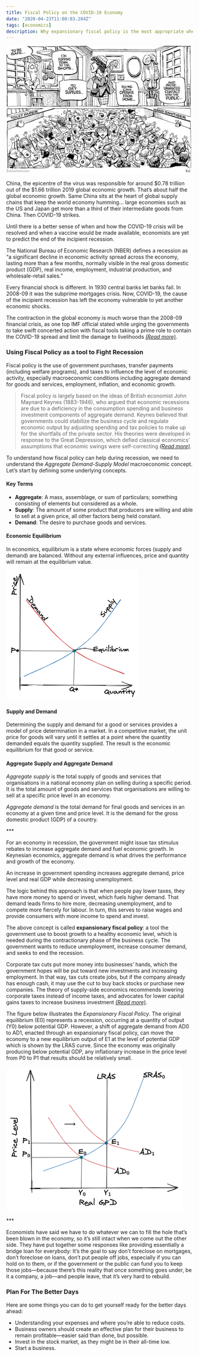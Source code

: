 ```yaml
---
title: Fiscal Policy on the COVID-19 Economy
date: "2020-04-23T11:00:03.284Z"
tags: [economics]
description: Why expansionary fiscal policy is the most appropriate when an economy is in recession and producing below its potential GDP.
---
```


![Fiscal Policy on the COVID-19 Economy](./social-distancing.jpg)

China, the epicentre of the virus was responsible for around $0.78 trillion out of the $1.66 trillion 2019 global economic growth. That’s about half the global economic growth. Same China sits at the heart of global supply chains that keep the world economy humming... large economies such as the US and Japan get more than a third of their intermediate goods from China. Then COVID-19 strikes.

Until there is a better sense of when and how the COVID-19 crisis will be resolved and when a vaccine would be made available, economists are yet to predict the end of the incipient recession.

The National Bureau of Economic Research (NBER) defines a recession as “a significant decline in economic activity spread across the economy, lasting more than a few months, normally visible in the real gross domestic product (GDP), real income, employment, industrial production, and wholesale-retail sales.”

Every financial shock is different. In 1930 central banks let banks fail. In 2008-09 it was the subprime mortgages crisis. Now, COVID-19, the cause of the incipient recession has left the economy vulnerable to yet another economic shocks.

The contraction in the global economy is much worse than the 2008-09 financial crisis, as one top IMF official stated while urging the governments to take swift concerted action with fiscal tools taking a prime role to contain the COVID-19 spread and limit the damage to livelihoods <a href="https://economictimes.indiatimes.com/news/international/world-news/covid-19-pandemic-worse-than-2008-09- financial-crisis-imf/articleshow/75161296.cms?utmsource=contentofinterest&utm_medium=text&utm_campaign=cppst" target="_blank" class="read-more">_(Read more)_</a>.

### Using Fiscal Policy as a tool to Fight Recession

Fiscal policy is the use of government purchases, transfer payments (including welfare programs), and taxes to influence the level of economic activity, especially macroeconomic conditions including aggregate demand for goods and services, employment, inflation, and economic growth.

> Fiscal policy is largely based on the ideas of British economist John Maynard Keynes (1883-1946), who argued that economic recessions are due to a deficiency in the consumption spending and business investment components of aggregate demand. Keynes believed that governments could stabilize the business cycle and regulate economic output by adjusting spending and tax policies to make up for the shortfalls of the private sector. His theories were developed in response to the Great Depression, which defied classical economics’ assumptions that economic swings were self-correcting <a href="https://www.investopedia.com/terms/f/fiscalpolicy.asp" target="_blank" class="read-more">_(Read more)_</a>.

To understand how fiscal policy can help during recession, we need to understand the _Aggregate Demand-Supply Model_ macroeconomic concept. Let’s start by defining some underlying concepts.

#### Key Terms

- **Aggregate**: A mass, assemblage, or sum of particulars; something consisting of elements but considered as a whole.
- **Supply**: The amount of some product that producers are willing and able to sell at a given price, all other factors being held constant.
- **Demand**: The desire to purchase goods and services.

#### Economic Equilibrium

In economics, equilibrium is a state where economic forces (supply and demand) are balanced. Without any external influences, price and quantity will remain at the equilibrium value.

![supply demand equilibrium](./supply-demand-equilibrium.png)

#### Supply and Demand

Determining the supply and demand for a good or services provides a model of price determination in a market. In a competitive market, the unit price for goods will vary until it settles at a point where the quantity demanded equals the quantity supplied. The result is the economic equilibrium for that good or service.

#### Aggregate Supply and Aggregate Demand

_Aggregate supply_ is the total supply of goods and services that organisations in a national economy plan on selling during a specific period. It is the total amount of goods and services that organisations are willing to sell at a specific price level in an economy.

_Aggregate demand_ is the total demand for final goods and services in an economy at a given time and price level. It is the demand for the gross domestic product (GDP) of a country.

<p class="three-dots">***</p>

For an economy in recession, the government might issue tax stimulus rebates to increase aggregate demand and fuel economic growth. In Keynesian economics, aggregate demand is what drives the performance and growth of the economy.

An increase in government spending increases aggregate demand, price level and real GDP while decreasing unemployment.

The logic behind this approach is that when people pay lower taxes, they have more money to spend or invest, which fuels higher demand. That demand leads firms to hire more, decreasing unemployment, and to compete more fiercely for labour. In turn, this serves to raise wages and provide consumers with more income to spend and invest.

The above concept is called **expansionary fiscal policy**: a tool the government use to boost growth to a healthy economic level, which is needed during the contractionary phase of the business cycle. The government wants to reduce unemployment, increase consumer demand, and seeks to end the recession.

Corporate tax cuts put more money into businesses’ hands, which the government hopes will be put toward new investments and increasing employment. In that way, tax cuts create jobs, but if the company already has enough cash, it may use the cut to buy back stocks or purchase new companies. The theory of supply-side economics recommends lowering corporate taxes instead of income taxes, and advocates for lower capital gains taxes to increase business investment <a href="https://www.thebalance.com/expansionary-fiscal-policy-purpose-examples-how-it-works-3305792" target="_blank" class="read-more">_(Read more)_</a>.

The figure below illustrates the _Expansionary Fiscal Policy_. The original equilibrium (E0) represents a recession, occurring at a quantity of output (Y0) below potential GDP. However, a shift of aggregate demand from AD0 to AD1, enacted through an expansionary fiscal policy, can move the economy to a new equilibrium output of E1 at the level of potential GDP which is shown by the LRAS curve. Since the economy was originally producing below potential GDP, any inflationary increase in the price level from P0 to P1 that results should be relatively small.

![Expansionary Fiscal Policy](./expansionary-fiscal-policy.png)

<p class="three-dots">***</p>

Economists have said we have to do whatever we can to fill the hole that’s been blown in the economy, so it’s still intact when we come out the other side. They have put together some responses like providing essentially a bridge loan for everybody: It’s the goal to say don’t foreclose on mortgages, don’t foreclose on loans, don’t put people off jobs, especially if you can hold on to them, or if the government or the public can fund you to keep those jobs—because there’s this reality that once something goes under, be it a company, a job—and people leave, that it’s very hard to rebuild.

### Plan For The Better Days

Here are some things you can do to get yourself ready for the better days ahead:

- Understanding your expenses and where you’re able to reduce costs.
- Business owners should create an effective plan for their business to remain profitable—easier said than done, but possible.
- Invest in the stock market, as they might be in their all-time low.
- Start a business.
